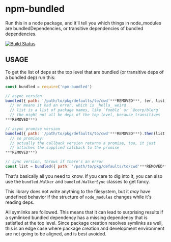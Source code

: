 # npm-bundled

Run this in a node package, and it'll tell you which things in
node_modules are bundledDependencies, or transitive dependencies of
bundled dependencies.

[![Build Status](https://travis-ci.org/npm/npm-bundled.svg?branch=master)](https://travis-ci.org/npm/npm-bundled)

## USAGE

To get the list of deps at the top level that are bundled (or
transitive deps of a bundled dep) run this:

```js
const bundled = require('npm-bundled')

// async version
bundled({ path: '/path/to/pkg/defaults/to/cwd'***REMOVED***, (er, list) => {
  // er means it had an error, which is _hella_ weird
  // list is a list of package names, like `fooblz` or `@corp/blerg`
  // the might not all be deps of the top level, because transitives
***REMOVED***)

// async promise version
bundled({ path: '/path/to/pkg/defaults/to/cwd'***REMOVED***).then(list => {
  // so promisey!
  // actually the callback version returns a promise, too, it just
  // attaches the supplied callback to the promise
***REMOVED***)

// sync version, throws if there's an error
const list = bundled({ path: '/path/to/pkg/defaults/to/cwd'***REMOVED***)
```

That's basically all you need to know.  If you care to dig into it,
you can also use the `bundled.Walker` and `bundled.WalkerSync`
classes to get fancy.

This library does not write anything to the filesystem, but it _may_
have undefined behavior if the structure of `node_modules` changes
while it's reading deps.

All symlinks are followed.  This means that it can lead to surprising
results if a symlinked bundled dependency has a missing dependency
that is satisfied at the top level.  Since package creation resolves
symlinks as well, this is an edge case where package creation and
development environment are not going to be aligned, and is best
avoided.
